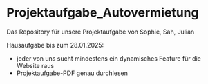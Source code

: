 # Projektaufgabe_Autovermietung
Das Repository für unsere Projektaufgabe von Sophie, Sah, Julian

Hausaufgabe bis zum 28.01.2025:
- jeder von uns sucht mindestens ein dynamisches Feature für die Website raus
- Projektaufgabe-PDF genau durchlesen
